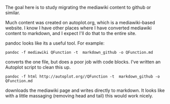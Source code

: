 The goal here is to study migrating the mediawiki content to github or similar.

Much content was created on autoplot.org, which is a mediawiki-based website.  I know I 
have other places where I have converted mediawiki content to markdown, and I expect
I'll do that to the entire site.

pandoc looks like its a useful tool.  For example:

`pandoc -f mediawiki QFunction -t  markdown_github -o QFunction.md`

converts the one file, but does a poor job with code blocks.  I've written an Autoplot script to clean this up.

`pandoc -f html http://autoplot.org//QFunction -t  markdown_github -o QFunction.md`
 
downloads the mediawiki page and writes directly to markdown.  It looks like with a little massaging (removing head and tail) this would work nicely.
